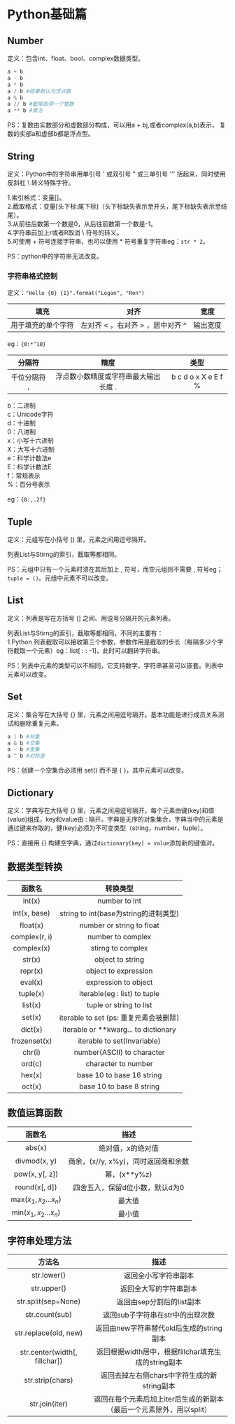 # Python基础篇

## Number

定义：包含int、float、bool、complex数据类型。  

```python
a + b
a - b
a * b
a / b #结果默认为浮点数
a % b
a // b #截尾取得一个整数
a ** b #乘方
```

PS：复数由实数部分和虚数部分构成，可以用a + bj,或者complex(a,b)表示， 复数的实部a和虚部b都是浮点型。  

## String

定义：Python中的字符串用单引号 ' 或双引号 " 或三单引号 ''' 括起来，同时使用反斜杠 \ 转义特殊字符。  

1.索引格式：变量[]。  
2.截取格式：变量[头下标:尾下标]（头下标缺失表示至开头，尾下标缺失表示至结尾）。  
3.从前往后数第一个数是0，从后往前数第一个数是-1。  
4.字符串前加上r或者R取消 \ 符号的转义。  
5.可使用 + 符号连接字符串，也可以使用 * 符号重复字符串eg：`str * 2`。  

PS：python中的字符串无法改变。  

### 字符串格式控制

定义：`"Hello {0} {1}".format("Logan", "Ren")`

|填充|对齐|宽度|
|:---:|:---:|:---:|
|用于填充的单个字符|左对齐 < ，右对齐 > ，居中对齐 ^ |输出宽度|

eg：`{0:*^10}`

|分隔符|精度|类型|
|:---:|:---:|:---:|
|千位分隔符 , |浮点数小数精度或字符串最大输出长度 . |b c d o x X e E f %|

b：二进制  
c：Unicode字符  
d：十进制  
0：八进制  
x：小写十六进制  
X：大写十六进制  
e：科学计数法e  
E：科学计数法E  
f：常规表示  
%：百分号表示  

eg：`{0:,.2f}`

## Tuple

定义：元组写在小括号 () 里，元素之间用逗号隔开。  

列表List与Stirng的索引，截取等都相同。  

PS：元组中只有一个元素时须在其后加上 , 符号，而空元组则不需要 , 符号eg；`tuple = ()`。元组中元素不可以改变。  

## List

定义：列表是写在方括号 [] 之间、用逗号分隔开的元素列表。  

列表List与Stirng的索引，截取等都相同，不同的主要有：  
1.Python 列表截取可以接收第三个参数，参数作用是截取的步长（每隔多少个字符截取一个元素）eg：list[ : : -1]，此时可以翻转字符串。  

PS：列表中元素的类型可以不相同，它支持数字，字符串甚至可以嵌套。列表中元素可以改变。  

## Set

定义：集合写在大括号 {} 里，元素之间用逗号隔开。基本功能是进行成员关系测试和删除重复元素。  

```python
a | b #并集
a & b #交集
a - b #差集
a ^ b #对称差
```

PS：创建一个空集合必须用 set() 而不是 { }，其中元素可以改变。  

## Dictionary

定义：字典写在大括号 {} 里，元素之间用逗号隔开，每个元素由键(key)和值(value)组成，key和value由 : 隔开。字典是无序的对象集合，字典当中的元素是通过键来存取的，健(key)必须为不可变类型（string，number，tuple）。  

PS：直接用 {} 构建空字典，通过`dictionary[key] = value`添加新的键值对。  

## 数据类型转换

|函数名|转换类型|
|:---:|:---:|
|int(x)|number to int|
|int(x, base)|string to int(base为string的进制类型)|
|float(x)|number or string to float|
|complex(r, i)|number to complex|
|complex(x)|stirng to complex|
|str(x)|object to string|
|repr(x)|object to expression|
|eval(x)|expression to object|
|tuple(x)|iterable(eg : list) to tuple|
|list(x)|tuple or string to list|
|set(x)|iterable to set (ps: 重复元素会被删除)|
|dict(x)|iterable or **kwarg... to dictionary|
|frozenset(x)|iterable to set(Invariable)|
|chr(i)|number(ASCII) to character|
|ord(c)|character to number|
|hex(x)|base 10 to base 16 string|
|oct(x)|base 10 to base 8 string|

## 数值运算函数

|函数名|描述|
|:---:|:---:|
|abs(x)|绝对值，x的绝对值|
|divmod(x, y)|商余，(x//y, x%y)，同时返回商和余数|
|pow(x, y[, z])|幂，(x**y%z)|
|round(x[, d])|四舍五入，保留d位小数，默认d为0|
|max($x_1, x_2 ... x_n$)|最大值|
|min($x_1, x_2 ... x_n$)|最小值|

## 字符串处理方法

|方法名|描述|
|:---:|:---:|
|str.lower()|返回全小写字符串副本|
|str.upper()|返回全大写的字符串副本|
|str.split(sep=None)|返回由sep分割后的list副本|
|str.count(sub)|返回sub子字符串在str中的出现次数|
|str.replace(old, new)|返回由new字符串替代old后生成的string副本|
|str.center(width[, fillchar])|返回根据width居中，根据fillchar填充生成的string副本|
|str.strip(chars)|返回去掉左右侧chars中字符生成的新string副本|
|str.join(iter)|返回在每个元素后加上iter后生成的新副本（最后一个元素除外，用以split）|
